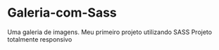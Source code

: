 # Galeria-com-Sass
Uma galeria de imagens.
Meu primeiro projeto utilizando SASS
Projeto totalmente responsivo


